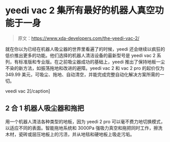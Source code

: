 # yeedi vac 2 集所有最好的机器人真空功能于一身

> 原文：<https://www.xda-developers.com/the-yeedi-vac-2/>

就在你以为已经在机器人吸尘器的世界里看遍了的时候，yeedi 还会继续以疯狂的低价推出更多的功能。他们选择的机器人清洁设备的最新型号是 yeedi vac 2 系列，有标准版和专业版。在之前吸尘器成功的基础上，yeedi 推出了保持地板一尘不染的新方法，如振荡拖地和改进的避障。yeedi vac 2 和 vac 2 pro 的起价仅为 349.99 美元，可吸尘、拖地、自动清空，并能完成完整自动化解决方案所需的一切。

veedi vac 2[/caption]

## 2 合 1 机器人吸尘器和拖把

用一个机器人清洁各种类型的地板，因为 yeedi 2 pro 可以毫不费力地切换模式，以适应不同的表面。智能拖地系统和 3000Pa 强吸力真空和拖把同时工作，擦洗木材，瓷砖或层压地板上的污渍，并从地毯和硬地板上吸走污垢。